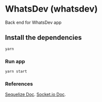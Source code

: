 # WhatsDev (whatsdev)

Back end for WhatsDev app

## Install the dependencies
```bash
yarn
```

### Run app
```bash
yarn start
```

### References

[Sequelize Doc](https://sequelize.org/master/).
[Socket.io Doc](https://socket.io/docs/v3).
